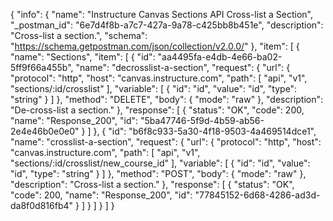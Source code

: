 {
  "info": {
    "name": "Instructure Canvas Sections API Cross-list a Section",
    "_postman_id": "6e7d4f8b-a7c7-427a-9a78-c425bb8b451e",
    "description": "Cross-list a section.",
    "schema": "https://schema.getpostman.com/json/collection/v2.0.0/"
  },
  "item": [
    {
      "name": "Sections",
      "item": [
        {
          "id": "aa4495fa-e4db-4e66-ba02-5ff9f66a455b",
          "name": "decrosslist-a-section",
          "request": {
            "url": {
              "protocol": "http",
              "host": "canvas.instructure.com",
              "path": [
                "api",
                "v1",
                "sections/:id/crosslist"
              ],
              "variable": [
                {
                  "id": "id",
                  "value": "id",
                  "type": "string"
                }
              ]
            },
            "method": "DELETE",
            "body": {
              "mode": "raw"
            },
            "description": "De-cross-list a section."
          },
          "response": [
            {
              "status": "OK",
              "code": 200,
              "name": "Response_200",
              "id": "5ba47746-5f9d-4b59-ab56-2e4e46b0e0e0"
            }
          ]
        },
        {
          "id": "b6f8c933-5a30-4f18-9503-4a469514dce1",
          "name": "crosslist-a-section",
          "request": {
            "url": {
              "protocol": "http",
              "host": "canvas.instructure.com",
              "path": [
                "api",
                "v1",
                "sections/:id/crosslist/new_course_id"
              ],
              "variable": [
                {
                  "id": "id",
                  "value": "id",
                  "type": "string"
                }
              ]
            },
            "method": "POST",
            "body": {
              "mode": "raw"
            },
            "description": "Cross-list a section."
          },
          "response": [
            {
              "status": "OK",
              "code": 200,
              "name": "Response_200",
              "id": "77845152-6d68-4286-ad3d-da8f0d816fb4"
            }
          ]
        }
      ]
    }
  ]
}